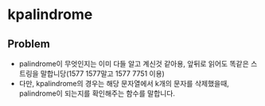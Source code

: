 # kpalindrome

## Problem

- palindrome이 무엇인지는 이미 다들 알고 계신것 같아용, 앞뒤로 읽어도 똑같은 스트링을 말합니당(1577 1577말고 1577 7751 이용)
- 다만, kpalindrome의 경우는 해당 문자열에서 k개의 문자를 삭제했을때, palindrome이 되는지를 확인해주는 함수를 말합니다. 